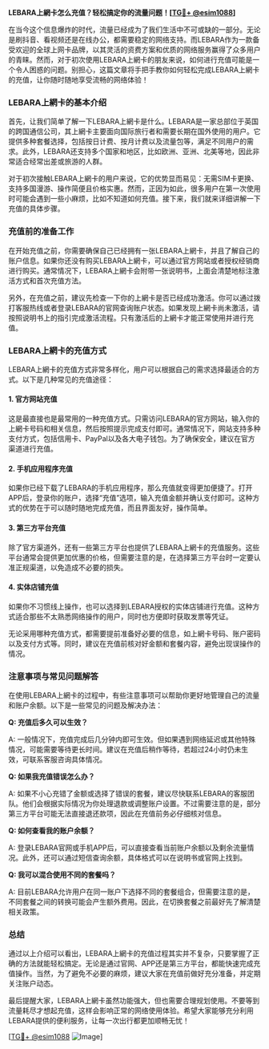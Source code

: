 **LEBARA上網卡怎么充值？轻松搞定你的流量问题！[[TG💪+ @esim1088](https://t.me/s/esim1088)]**

在当今这个信息爆炸的时代，流量已经成为了我们生活中不可或缺的一部分。无论是刷抖音、看视频还是在线办公，都需要稳定的网络支持。而LEBARA作为一款备受欢迎的全球上网卡品牌，以其灵活的资费方案和优质的网络服务赢得了众多用户的青睐。然而，对于初次使用LEBARA上網卡的朋友来说，如何进行充值可能是一个令人困惑的问题。别担心，这篇文章将手把手教你如何轻松完成LEBARA上網卡的充值，让你随时随地享受流畅的网络体验！

### LEBARA上網卡的基本介绍

首先，让我们简单了解一下LEBARA上網卡是什么。LEBARA是一家总部位于英国的跨国通信公司，其上網卡主要面向国际旅行者和需要长期在国外使用的用户。它提供多种套餐选择，包括按日计费、按月计费以及流量包等，满足不同用户的需求。此外，LEBARA还支持多个国家和地区，比如欧洲、亚洲、北美等地，因此非常适合经常出差或旅游的人群。

对于初次接触LEBARA上網卡的用户来说，它的优势显而易见：无需SIM卡更换、支持多国漫游、操作简便且价格实惠。然而，正因为如此，很多用户在第一次使用时可能会遇到一些小麻烦，比如不知道如何充值。接下来，我们就来详细讲解一下充值的具体步骤。

### 充值前的准备工作

在开始充值之前，你需要确保自己已经拥有一张LEBARA上網卡，并且了解自己的账户信息。如果你还没有购买LEBARA上網卡，可以通过官方网站或者授权经销商进行购买。通常情况下，LEBARA上網卡会附带一张说明书，上面会清楚地标注激活方式和首次充值方法。

另外，在充值之前，建议先检查一下你的上網卡是否已经成功激活。你可以通过拨打客服热线或者登录LEBARA的官网查询账户状态。如果发现上網卡尚未激活，请按照说明书上的指引完成激活流程。只有激活后的上網卡才能正常使用并进行充值。

### LEBARA上網卡的充值方式

LEBARA上網卡的充值方式非常多样化，用户可以根据自己的需求选择最适合的方式。以下是几种常见的充值途径：

#### 1. 官方网站充值

这是最直接也是最常用的一种充值方式。只需访问LEBARA的官方网站，输入你的上網卡号码和相关信息，然后按照提示完成支付即可。通常情况下，网站支持多种支付方式，包括信用卡、PayPal以及各大电子钱包。为了确保安全，建议在官方渠道进行充值。

#### 2. 手机应用程序充值

如果你已经下载了LEBARA的手机应用程序，那么充值就变得更加便捷了。打开APP后，登录你的账户，选择“充值”选项，输入充值金额并确认支付即可。这种方式的优势在于可以随时随地完成充值，而且界面友好，操作简单。

#### 3. 第三方平台充值

除了官方渠道外，还有一些第三方平台也提供了LEBARA上網卡的充值服务。这些平台通常会提供更加优惠的价格，但需要注意的是，在选择第三方平台时一定要认准正规渠道，以免造成不必要的损失。

#### 4. 实体店铺充值

如果你不习惯线上操作，也可以选择到LEBARA授权的实体店铺进行充值。这种方式适合那些不太熟悉网络操作的用户，同时也方便即时获取发票等凭证。

无论采用哪种充值方式，都需要提前准备好必要的信息，如上網卡号码、账户密码以及支付方式等。同时，建议在充值前核对好金额和套餐内容，避免出现误操作的情况。

### 注意事项与常见问题解答

在使用LEBARA上網卡的过程中，有些注意事项可以帮助你更好地管理自己的流量和账户余额。以下是一些常见的问题及解决办法：

**Q: 充值后多久可以生效？**

A: 一般情况下，充值完成后几分钟内即可生效。但如果遇到网络延迟或其他特殊情况，可能需要等待更长时间。建议在充值后稍作等待，若超过24小时仍未生效，可联系客服咨询具体情况。

**Q: 如果我充值错误怎么办？**

A: 如果不小心充错了金额或选择了错误的套餐，建议尽快联系LEBARA的客服团队。他们会根据实际情况为你处理退款或调整账户设置。不过需要注意的是，部分第三方平台可能无法直接退还款项，因此在充值前务必仔细核对信息。

**Q: 如何查看我的账户余额？**

A: 登录LEBARA官网或手机APP后，可以直接查看当前账户余额以及剩余流量情况。此外，还可以通过短信查询余额，具体格式可以在说明书或官网上找到。

**Q: 我可以混合使用不同的套餐吗？**

A: 目前LEBARA允许用户在同一账户下选择不同的套餐组合，但需要注意的是，不同套餐之间的转换可能会产生额外费用。因此，在切换套餐之前最好先了解清楚相关政策。

### 总结

通过以上介绍可以看出，LEBARA上網卡的充值过程其实并不复杂，只要掌握了正确的方法就能轻松搞定。无论是通过官网、APP还是第三方平台，都能快速完成充值操作。当然，为了避免不必要的麻烦，建议大家在充值前做好充分准备，并定期关注账户动态。

最后提醒大家，LEBARA上網卡虽然功能强大，但也需要合理规划使用。不要等到流量耗尽才想起充值，这样会影响正常的网络使用体验。希望大家能够充分利用LEBARA提供的便利服务，让每一次出行都更加顺畅无忧！

[[TG💪+ @esim1088](https://t.me/s/esim1088) ![Image](https://i.postimg.cc/4NQfJmqS/Snipaste-2025-05-13-00-14-12.png)]